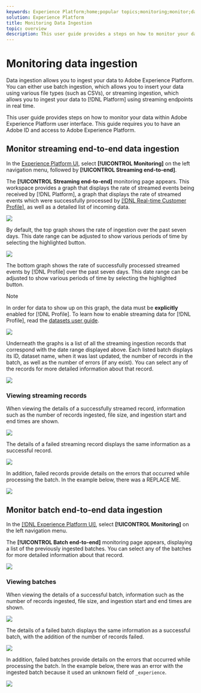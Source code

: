 ```yaml
---
keywords: Experience Platform;home;popular topics;monitoring;monitor;data flows;monitor ingestion;data ingestion;Data ingestion;view records;view batches;
solution: Experience Platform
title: Monitoring Data Ingestion
topic: overview
description: This user guide provides a steps on how to monitor your data within Adobe Experience Platform user interface. This guide requires you to have an Adobe ID and access to Adobe Experience Platform.
---
```


# Monitoring data ingestion

Data ingestion allows you to ingest your data to Adobe Experience Platform. You can either use batch ingestion, which allows you to insert your data using various file types (such as CSVs), or streaming ingestion, which allows you to ingest your data to [!DNL Platform] using streaming endpoints in real time.

This user guide provides steps on how to monitor your data within Adobe Experience Platform user interface. This guide requires you to have an Adobe ID and access to Adobe Experience Platform.

## Monitor streaming end-to-end data ingestion

In the [Experience Platform UI](https://platform.adobe.com), select **[!UICONTROL Monitoring]** on the left navigation menu, followed by **[!UICONTROL Streaming end-to-end]**.

The **[!UICONTROL Streaming end-to-end]** monitoring page appears. This workspace provides a graph that displays the rate of streamed events being received by [!DNL Platform], a graph that displays the rate of streamed events which were successfully processed by [[!DNL Real-time Customer Profile]](../../profile/home.md), as well as a detailed list of incoming data.

![](../images/quality/monitor-data-flows/list-streams.png)

By default, the top graph shows the rate of ingestion over the past seven days. This date range can be adjusted to show various periods of time by selecting the highlighted button.

![](../images/quality/monitor-data-flows/events-received.png)

The bottom graph shows the rate of successfully processed streamed events by [!DNL Profile] over the past seven days. This date range can be adjusted to show various periods of time by selecting the highlighted button.

>[!NOTE]
>
>In order for data to show up on this graph, the data must be **explicitly** enabled for [!DNL Profile]. To learn how to enable streaming data for [!DNL Profile], read the [datasets user guide](../../catalog/datasets/user-guide.md#enable-a-dataset-for-real-time-customer-profile).

![](../images/quality/monitor-data-flows/ingested-by-profile.png)

Underneath the graphs is a list of all the streaming ingestion records that correspond with the date range displayed above. Each listed batch displays its ID, dataset name, when it was last updated, the number of records in the batch, as well as the number of errors (if any exist). You can select any of the records for more detailed information about that record.

![](../images/quality/monitor-data-flows/streams.png)

### Viewing streaming records

When viewing the details of a successfully streamed record, information such as the number of records ingested, file size, and ingestion start and end times are shown.

![](../images/quality/monitor-data-flows/successful-streaming.png)

The details of a failed streaming record displays the same information as a successful record.

![](../images/quality/monitor-data-flows/failed-batch.png)

In addition, failed records provide details on the errors that occurred while processing the batch. In the example below, there was a REPLACE ME.

![](../images/quality/monitor-data-flows/failed-batch-error.png)

## Monitor batch end-to-end data ingestion

In the [[!DNL Experience Platform UI]](https://platform.adobe.com), select **[!UICONTROL Monitoring]** on the left navigation menu. 

The **[!UICONTROL Batch end-to-end]** monitoring page appears, displaying a list of the previously ingested batches. You can select any of the batches for more detailed information about that record.

![](../images/quality/monitor-data-flows/batch-monitoring.png)

### Viewing batches

When viewing the details of a successful batch, information such as the number of records ingested, file size, and ingestion start and end times are shown.

![](../images/quality/monitor-data-flows/successful-batch.png)

The details of a failed batch displays the same information as a successful batch, with the addition of the number of records failed.

![](../images/quality/monitor-data-flows/failed-batch.png)

In addition, failed batches provide details on the errors that occurred while processing the batch. In the example below, there was an error with the ingested batch because it used an unknown field of `_experience`.

![](../images/quality/monitor-data-flows/failed-batch-error.png)